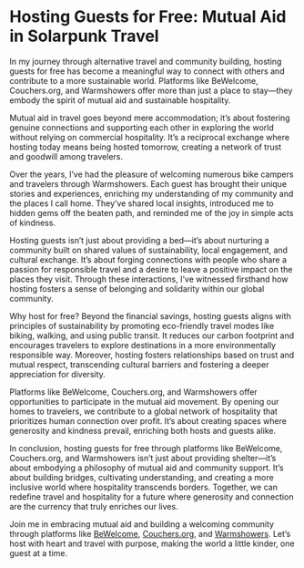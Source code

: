# Hosting Guests for Free: Mutual Aid in Solarpunk Travel

In my journey through alternative travel and community building, hosting guests for free has become a meaningful way to connect with others and contribute to a more sustainable world. Platforms like BeWelcome, Couchers.org, and Warmshowers offer more than just a place to stay—they embody the spirit of mutual aid and sustainable hospitality.

Mutual aid in travel goes beyond mere accommodation; it’s about fostering genuine connections and supporting each other in exploring the world without relying on commercial hospitality. It’s a reciprocal exchange where hosting today means being hosted tomorrow, creating a network of trust and goodwill among travelers.

Over the years, I’ve had the pleasure of welcoming numerous bike campers and travelers through Warmshowers. Each guest has brought their unique stories and experiences, enriching my understanding of my community and the places I call home. They’ve shared local insights, introduced me to hidden gems off the beaten path, and reminded me of the joy in simple acts of kindness.

Hosting guests isn’t just about providing a bed—it’s about nurturing a community built on shared values of sustainability, local engagement, and cultural exchange. It’s about forging connections with people who share a passion for responsible travel and a desire to leave a positive impact on the places they visit. Through these interactions, I’ve witnessed firsthand how hosting fosters a sense of belonging and solidarity within our global community.

Why host for free? Beyond the financial savings, hosting guests aligns with principles of sustainability by promoting eco-friendly travel modes like biking, walking, and using public transit. It reduces our carbon footprint and encourages travelers to explore destinations in a more environmentally responsible way. Moreover, hosting fosters relationships based on trust and mutual respect, transcending cultural barriers and fostering a deeper appreciation for diversity.

Platforms like BeWelcome, Couchers.org, and Warmshowers offer opportunities to participate in the mutual aid movement. By opening our homes to travelers, we contribute to a global network of hospitality that prioritizes human connection over profit. It’s about creating spaces where generosity and kindness prevail, enriching both hosts and guests alike.

In conclusion, hosting guests for free through platforms like BeWelcome, Couchers.org, and Warmshowers isn’t just about providing shelter—it’s about embodying a philosophy of mutual aid and community support. It’s about building bridges, cultivating understanding, and creating a more inclusive world where hospitality transcends borders. Together, we can redefine travel and hospitality for a future where generosity and connection are the currency that truly enriches our lives.

Join me in embracing mutual aid and building a welcoming community through platforms like [BeWelcome](https://www.bewelcome.org/), [Couchers.org](https://www.couchers.org/), and [Warmshowers](https://www.warmshowers.org/). Let’s host with heart and travel with purpose, making the world a little kinder, one guest at a time.

